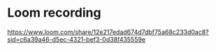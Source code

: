 # Loom recording
https://www.loom.com/share/12e217edad674d7dbf75a68c233d0ac8?sid=c6a39a46-d5ec-4321-bef3-0d38f435559e
